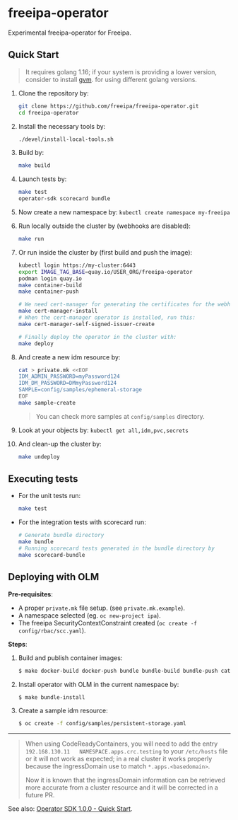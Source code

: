 # freeipa-operator

Experimental freeipa-operator for Freeipa.

## Quick Start

> It requires golang 1.16; if your system is providing a lower
> version, consider to install [gvm](https://github.com/moovweb/gvm#installing).
> for using different golang versions.

1. Clone the repository by:

   ```sh
   git clone https://github.com/freeipa/freeipa-operator.git
   cd freeipa-operator
   ```

1. Install the necessary tools by:

   ```sh
   ./devel/install-local-tools.sh
   ```

1. Build by:

   ```sh
   make build
   ```

1. Launch tests by:

   ```sh
   make test
   operator-sdk scorecard bundle
   ```

1. Now create a new namespace by: `kubectl create namespace my-freeipa`

1. Run locally outside the cluster by (webhooks are disabled):

   ```sh
   make run
   ```

1. Or run inside the cluster by (first build and push the image):

   ```sh
   kubectl login https://my-cluster:6443
   export IMAGE_TAG_BASE=quay.io/USER_ORG/freeipa-operator
   podman login quay.io
   make container-build
   make container-push

   # We need cert-manager for generating the certificates for the webhooks
   make cert-manager-install
   # When the cert-manager operator is installed, run this:
   make cert-manager-self-signed-issuer-create

   # Finally deploy the operator in the cluster with:
   make deploy
   ```

1. And create a new idm resource by:

   ```sh
   cat > private.mk <<EOF
   IDM_ADMIN_PASSWORD=myPassword124
   IDM_DM_PASSWORD=DMmyPassword124
   SAMPLE=config/samples/ephemeral-storage
   EOF
   make sample-create
   ```

   > You can check more samples at `config/samples` directory.

1. Look at your objects by: `kubectl get all,idm,pvc,secrets`

1. And clean-up the cluster by:

   ```sh
   make undeploy
   ```

## Executing tests

- For the unit tests run:

  ```sh
  make test
  ```

- For the integration tests with scorecard run:

  ```sh
  # Generate bundle directory
  make bundle
  # Running scorecard tests generated in the bundle directory by
  make scorecard-bundle
  ```

## Deploying with OLM

**Pre-requisites**:

- A proper `private.mk` file setup. (see `private.mk.example`).
- A namespace selected (eg. `oc new-project ipa`).
- The freeipa SecurityContextConstraint created (`oc create -f config/rbac/scc.yaml`).

**Steps**:

1. Build and publish container images:

   ```sh
   $ make docker-build docker-push bundle bundle-build bundle-push catalog-build catalog-push
   ```

1. Install operator with OLM in the current namespace by:

   ```sh
   $ make bundle-install
   ```

1. Create a sample idm resource:

   ```sh
   $ oc create -f config/samples/persistent-storage.yaml
   ```

----

<!-- TODO When the read of ingresDomain is implemented, remove the
          block below. -->

> When using CodeReadyContainers, you will need to add the entry
> `192.168.130.11   NAMESPACE.apps.crc.testing` to your `/etc/hosts` file
> or it will not work as expected; in a real cluster it works
> properly because the ingressDomain use to match `*.apps.<basedomain>`.
>
> Now it is known that the ingressDomain information can be retrieved more
> accurate from a cluster resource and it will be corrected in a future PR.

See also: [Operator SDK 1.0.0 - Quick Start](https://sdk.operatorframework.io/docs/building-operators/golang/quickstart/).
